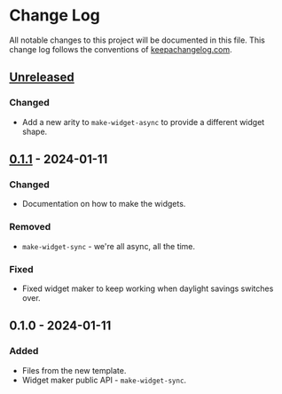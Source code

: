 # Change Log
All notable changes to this project will be documented in this file. This change log follows the conventions of [keepachangelog.com](http://keepachangelog.com/).

## [Unreleased]
### Changed
- Add a new arity to `make-widget-async` to provide a different widget shape.

## [0.1.1] - 2024-01-11
### Changed
- Documentation on how to make the widgets.

### Removed
- `make-widget-sync` - we're all async, all the time.

### Fixed
- Fixed widget maker to keep working when daylight savings switches over.

## 0.1.0 - 2024-01-11
### Added
- Files from the new template.
- Widget maker public API - `make-widget-sync`.

[Unreleased]: https://sourcehost.site/your-name/clojure-studies/compare/0.1.1...HEAD
[0.1.1]: https://sourcehost.site/your-name/clojure-studies/compare/0.1.0...0.1.1
